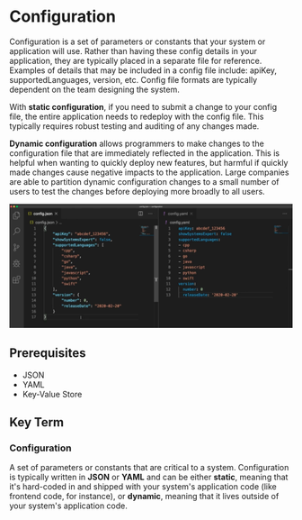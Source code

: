 # Configuration  
Configuration is a set of parameters or constants that your system or application will use. Rather than having these config details in your application, they are typically placed in a separate file for reference. Examples of details that may be included in a config file include: apiKey, supportedLanguages, version, etc. Config file formats are typically dependent on the team designing the system. 

With __static configuration__, if you need to submit a change to your config file, the entire application needs to redeploy with the config file. This typically requires robust testing and auditing of any changes made. 

__Dynamic configuration__ allows programmers to make changes to the configuration file that are immediately reflected in the application. This is helpful when wanting to quickly deploy new features, but harmful if quickly made changes cause negative impacts to the application. Large companies are able to partition dynamic configuration changes to a small number of users to test the changes before deploying more broadly to all users.

![Configuration File](./config.png)

## Prerequisites  
* JSON
* YAML
* Key-Value Store

## Key Term  
### Configuration  
A set of parameters or constants that are critical to a system. Configuration is typically written in __JSON__ or __YAML__ and can be either __static__, meaning that it's hard-coded in and shipped with your system's application code (like frontend code, for instance), or __dynamic__, meaning that it lives outside of your system's application code.